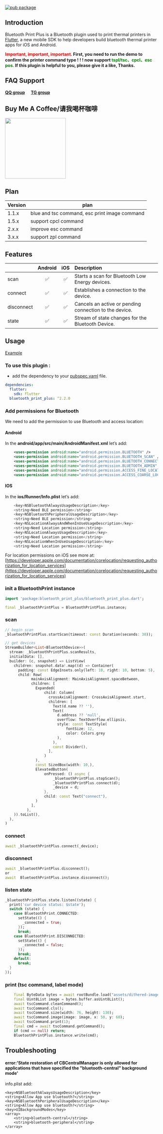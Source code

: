 [![pub package](https://img.shields.io/pub/v/bluetooth_print_plus.svg)](https://pub.dartlang.org/packages/bluetooth_print_plus)

## Introduction

Bluetooth Print Plus is a Bluetooth plugin used to print thermal printers in [Flutter](https://flutter.dev), a new mobile SDK to help developers build bluetooth thermal printer apps for iOS and Android.

<strong>
  <span style="color: red;">Important, important, important.</span> First, you need to run the demo to confirm the printer command type ! ! !
</strong>
<strong>
  now support <span style="color: green;">tspl/tsc、cpcl、esc pos.</span> 
  If this plugin is helpful to you, please give it a like, Thanks.
</strong>

## FAQ Support
[**QQ group**](http://qm.qq.com/cgi-bin/qm/qr?_wv=1027&k=srMhoE9RiFhIrhDoJB_jZCsaTvw09KaD&authKey=k4fAypkX3gSG7REanSfi0OZCXJxprJdnZ1y2BU2QAMbgOt0T%2F1hIr%2BikbO3kQPJc&noverify=0&group_code=904457621) &nbsp;&nbsp;&nbsp; [**TG group**](https://t.me/+a7KAkNjHFS81MGNi)

## Buy Me A Coffee/请我喝杯咖啡

<div>
    <img src="https://github.com/amoLink/bluetooth_print_plus/blob/main/buy_me_a_coffee.png?raw=true" height="200px">
</div>

## Plan

| Version | plan                                          |
| ------- | --------------------------------------------- |
| 1.1.x   | blue and tsc command, esc print image command |
| 1.5.x   | support cpcl command                          |
| 2.x.x   | improve esc command                           |
| 3.x.x   | support zpl command                           |

## Features

|            |      Android       |        iOS         | Description                                            |
| :--------- | :----------------: | :----------------: | :----------------------------------------------------- |
| scan       | :white_check_mark: | :white_check_mark: | Starts a scan for Bluetooth Low Energy devices.        |
| connect    | :white_check_mark: | :white_check_mark: | Establishes a connection to the device.                |
| disconnect | :white_check_mark: | :white_check_mark: | Cancels an active or pending connection to the device. |
| state      | :white_check_mark: | :white_check_mark: | Stream of state changes for the Bluetooth Device.      |

## Usage

[Example](https://github.com/)

### To use this plugin :

- add the dependency to your [pubspec.yaml](https://github.com/amoLink/bluetooth_print_plus/blob/main/pubspec.yaml) file.

```yaml
dependencies:
  flutter:
    sdk: flutter
  bluetooth_print_plus: ^2.2.0
```

### Add permissions for Bluetooth

We need to add the permission to use Bluetooth and access location:

#### **Android**

In the **android/app/src/main/AndroidManifest.xml** let’s add:

```xml
    <uses-permission android:name="android.permission.BLUETOOTH" />
    <uses-permission android:name="android.permission.BLUETOOTH_SCAN" />
    <uses-permission android:name="android.permission.BLUETOOTH_CONNECT" />
    <uses-permission android:name="android.permission.BLUETOOTH_ADMIN" />
    <uses-permission android:name="android.permission.ACCESS_FINE_LOCATION"/>
    <uses-permission android:name="android.permission.ACCESS_COARSE_LOCATION"/>
```

#### **IOS**

In the **ios/Runner/Info.plist** let’s add:

```dart
    <key>NSBluetoothAlwaysUsageDescription</key>
    <string>Need BLE permission</string>
    <key>NSBluetoothPeripheralUsageDescription</key>
    <string>Need BLE permission</string>
    <key>NSLocationAlwaysAndWhenInUseUsageDescription</key>
    <string>Need Location permission</string>
    <key>NSLocationAlwaysUsageDescription</key>
    <string>Need Location permission</string>
    <key>NSLocationWhenInUseUsageDescription</key>
    <string>Need Location permission</string>
```

For location permissions on iOS see more at: [https://developer.apple.com/documentation/corelocation/requesting_authorization_for_location_services](https://developer.apple.com/documentation/corelocation/requesting_authorization_for_location_services)

### init a BluetoothPrint instance

```dart
import 'package:bluetooth_print_plus/bluetooth_print_plus.dart';

final _bluetoothPrintPlus = BluetoothPrintPlus.instance;
```

### scan

```dart
// begin scan
_bluetoothPrintPlus.startScan(timeout: const Duration(seconds: 30));

// get devices
StreamBuilder<List<BluetoothDevice>>(
  stream: _bluetoothPrintPlus.scanResults,
  initialData: [],
  builder: (c, snapshot) => ListView(
    children: snapshot.data!.map((d) => Container(
      padding: const EdgeInsets.only(left: 10, right: 10, bottom: 5),
      child: Row(
            mainAxisAlignment: MainAxisAlignment.spaceBetween,
            children: [
              Expanded(
                  child: Column(
                    crossAxisAlignment: CrossAxisAlignment.start,
                    children: [
                      Text(d.name ?? ''),
                      Text(
                        d.address ?? 'null',
                        overflow: TextOverflow.ellipsis,
                        style: const TextStyle(
                            fontSize: 12,
                            color: Colors.grey
                        ),
                      ),
                      const Divider(),
                    ],
                  )
              ),
              const SizedBox(width: 10,),
              ElevatedButton(
                  onPressed: () async {
                      _bluetoothPrintPlus.stopScan();
                      _bluetoothPrintPlus.connect(d);
                      _device = d;
                  },
                  child: const Text("connect"),
              )
            ],
          ),
    )).toList(),
  ),
)
```

### connect

```dart
await _bluetoothPrintPlus.connect(_device);
```

### disconnect

```dart
await _bluetoothPrintPlus.disconnect();
or
await  BluetoothPrintPlus.instance.disconnect();
```

### listen state

```dart
_bluetoothPrintPlus.state.listen((state) {
  print('cur device status: $state');
  switch (state) {
    case BluetoothPrint.CONNECTED:
      setState(() {
        _connected = true;
      });
      break;
    case BluetoothPrint.DISCONNECTED:
      setState(() {
        _connected = false;
      });
      break;
    default:
      break;
  }
});
```

### print (tsc command, label mode)

```dart
    final ByteData bytes = await rootBundle.load("assets/dithered-image.png");
    final Uint8List image = bytes.buffer.asUint8List();
    await tscCommand.cleanCommand();
    await tscCommand.cls();
    await tscCommand.size(width: 76, height: 130);
    await tscCommand.image(image: image, x: 50, y: 60);
    await tscCommand.print(1);
    final cmd = await tscCommand.getCommand();
    if (cmd == null) return;
    BluetoothPrintPlus.instance.write(cmd);
```

## Troubleshooting

#### error:'State restoration of CBCentralManager is only allowed for applications that have specified the "bluetooth-central" background mode'

info.plist add:

```
<key>NSBluetoothAlwaysUsageDescription</key>
<string>Allow App use bluetooth?</string>
<key>NSBluetoothPeripheralUsageDescription</key>
<string>Allow App use bluetooth?</string>
<key>UIBackgroundModes</key>
<array>
    <string>bluetooth-central</string>
    <string>bluetooth-peripheral</string>
</array>
```
